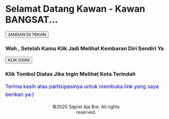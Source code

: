 <html>
  <head>
    <title>Coba-Coba Aja Ini Mah</title>
  </head>
  <body>
<h1>Selamat Datang Kawan - Kawan BANGSAT...</h1>
 <a href="https://id.pinterest.com/pin/529032287499140281/" target="_blank">
      <button>JANGAN DI TEKAN</button>  </a>
<h3>Wah , Setelah Kamu Klik Jadi Melihat Kembaran Diri Sendiri Ya</h3>
 <a href="https://id.wikipedia.org/wiki/Medan_Tembung,_Medan" target="_blank"> 
  <button>KLIK DSINI</button> </a>
<h3> Klik Tombol Diatas Jika Ingin Melihat Kota Terindah </h3>
   <p style="color: blue; font-size: 16px; line-height: 1.6;">
Terima kasih atas partisipasinya untuk membuka link yang saya berikan ya:)
</p>
<div style="width: 50%; margin: auto; text-align: center;">
  <p>&copy;2025 Saprel Aja Bre. All rights reserved.</p>
</div>
  </body>
</html>
